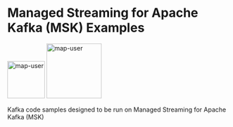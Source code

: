 # Managed Streaming for Apache Kafka (MSK) Examples

<img width="85" alt="map-user" src="https://img.shields.io/badge/views-132-green"> <img width="125" alt="map-user" src="https://img.shields.io/badge/unique visits-017-green">

Kafka code samples designed to be run on Managed Streaming for Apache Kafka (MSK)
